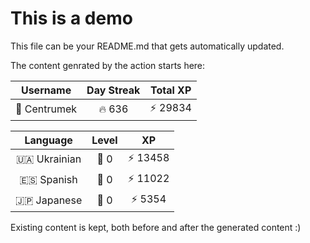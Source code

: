 # This is a demo

This file can be your README.md that gets automatically updated.

The content genrated by the action starts here:

<!--START_SECTION:duolingoStats-->
<!-- Automatically generated with https://github.com/centrumek/duolingo-readme-stats-->

| Username | Day Streak | Total XP |
|:---:|:---:|:---:|
| 👤 Centrumek | 🔥 636 | ⚡ 29834 |

| Language | Level | XP |
|:---:|:---:|:---:|
| 🇺🇦 Ukrainian | 👑 0 | ⚡ 13458 |
| 🇪🇸 Spanish | 👑 0 | ⚡ 11022 |
| 🇯🇵 Japanese | 👑 0 | ⚡ 5354 |

<!--END_SECTION:duolingoStats-->

Existing content is kept, both before and after the generated content :)